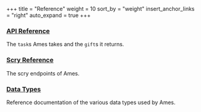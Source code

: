 +++
title = "Reference"
weight = 10
sort_by = "weight"
insert_anchor_links = "right"
auto_expand = true
+++

### [API Reference](/system/kernel/ames/reference/tasks)

The `task`s Ames takes and the `gift`s it returns.

### [Scry Reference](/system/kernel/ames/reference/scry)

The scry endpoints of Ames.

### [Data Types](/system/kernel/ames/reference/data-types)

Reference documentation of the various data types used by Ames.
